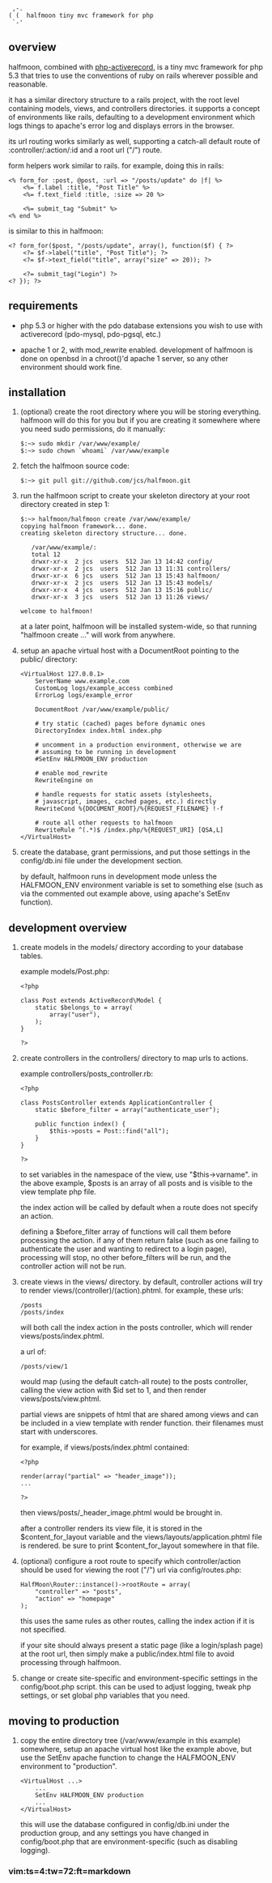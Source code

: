 
	 ,-.
	( (  halfmoon tiny mvc framework for php
	 `-'

## overview ##

halfmoon, combined with [php-activerecord](http://github.com/kla/php-activerecord),
is a tiny mvc framework for php 5.3 that tries to use the conventions of
ruby on rails wherever possible and reasonable.

it has a similar directory structure to a rails project, with the root
level containing models, views, and controllers directories.  it
supports a concept of environments like rails, defaulting to a
development environment which logs things to apache's error log and
displays errors in the browser.

its url routing works similarly as well, supporting a catch-all default
route of :controller/:action/:id and a root url ("/") route.

form helpers work similar to rails.  for example, doing this in rails:

	<% form_for :post, @post, :url => "/posts/update" do |f| %>
		<%= f.label :title, "Post Title" %>
		<%= f.text_field :title, :size => 20 %>

		<%= submit_tag "Submit" %>
	<% end %>

is similar to this in halfmoon:

	<? form_for($post, "/posts/update", array(), function($f) { ?>
		<?= $f->label("title", "Post Title"); ?>
		<?= $f->text_field("title", array("size" => 20)); ?>

		<?= submit_tag("Login") ?>
	<? }); ?>


## requirements ##

-	php 5.3 or higher with the pdo database extensions you wish to use
	with activerecord (pdo-mysql, pdo-pgsql, etc.)

-	apache 1 or 2, with mod_rewrite enabled.  development of halfmoon is
	done on openbsd in a chroot()'d apache 1 server, so any other
	environment should work fine.


## installation ##

1.	(optional) create the root directory where you will be storing
	everything.  halfmoon will do this for you but if you are creating
	it somewhere where you need sudo permissions, do it manually:

		$:~> sudo mkdir /var/www/example/
		$:~> sudo chown `whoami` /var/www/example

2.	fetch the halfmoon source code:

		$:~> git pull git://github.com/jcs/halfmoon.git

3.	run the halfmoon script to create your skeleton directory at your
	root directory created in step 1:

		$:~> halfmoon/halfmoon create /var/www/example/
		copying halfmoon framework... done.
		creating skeleton directory structure... done.

		   /var/www/example/:
		   total 12
		   drwxr-xr-x  2 jcs  users  512 Jan 13 14:42 config/
		   drwxr-xr-x  2 jcs  users  512 Jan 13 11:31 controllers/
		   drwxr-xr-x  6 jcs  users  512 Jan 13 15:43 halfmoon/
		   drwxr-xr-x  2 jcs  users  512 Jan 13 15:43 models/
		   drwxr-xr-x  4 jcs  users  512 Jan 13 15:16 public/
		   drwxr-xr-x  3 jcs  users  512 Jan 13 11:26 views/

		welcome to halfmoon!

	at a later point, halfmoon will be installed system-wide, so that
	running "halfmoon create ..." will work from anywhere.

4.	setup an apache virtual host with a DocumentRoot pointing to the
    public/ directory:

		<VirtualHost 127.0.0.1>
			ServerName www.example.com
			CustomLog logs/example_access combined
			ErrorLog logs/example_error

			DocumentRoot /var/www/example/public/

			# try static (cached) pages before dynamic ones
			DirectoryIndex index.html index.php

			# uncomment in a production environment, otherwise we are
			# assuming to be running in development
			#SetEnv HALFMOON_ENV production

			# enable mod_rewrite
			RewriteEngine on

			# handle requests for static assets (stylesheets,
			# javascript, images, cached pages, etc.) directly
			RewriteCond %{DOCUMENT_ROOT}/%{REQUEST_FILENAME} !-f

			# route all other requests to halfmoon
			RewriteRule ^(.*)$ /index.php/%{REQUEST_URI} [QSA,L]
		</VirtualHost>

5.	create the database, grant permissions, and put those settings in
	the config/db.ini file under the development section.

	by default, halfmoon runs in development mode unless the
	HALFMOON_ENV environment variable is set to something else (such as
	via the commented out example above, using apache's SetEnv function).


## development overview ##

1.	create models in the models/ directory according to your database
	tables.

	example models/Post.php:

		<?php

		class Post extends ActiveRecord\Model {
			static $belongs_to = array(
				array("user"),
			);
		}

		?>

2.	create controllers in the controllers/ directory to map urls to
	actions.

	example controllers/posts_controller.rb:

		<?php

		class PostsController extends ApplicationController {
			static $before_filter = array("authenticate_user");

			public function index() {
				$this->posts = Post::find("all");
			}
		}

		?>

	to set variables in the namespace of the view, use "$this->varname".
	in the above example, $posts is an array of all posts and is visible
	to the view template php file.

	the index action will be called by default when a route does
    not specify an action.

	defining a $before_filter array of functions will call them before
	processing the action.  if any of them return false (such as one
	failing to authenticate the user and wanting to redirect to a login
	page), processing will stop, no other before_filters will be run,
	and the controller action will not be run.

3.	create views in the views/ directory.  by default, controller
	actions will try to render views/(controller)/(action).phtml.
    for example, these urls:

		/posts
		/posts/index

	will both call the index action in the posts controller, which
	will render views/posts/index.phtml.

	a url of:

		/posts/view/1

	would map (using the default catch-all route) to the posts
	controller, calling the view action with $id set to 1, and then
	render views/posts/view.phtml.

	partial views are snippets of html that are shared among views and
	can be included in a view template with render function.  their
	filenames must start with underscores.

	for example, if views/posts/index.phtml contained:

		<?php

		render(array("partial" => "header_image"));
		...

		?>

	then views/posts/_header_image.phtml would be brought in.

	after a controller renders its view file, it is stored in the
	$content_for_layout variable and the views/layouts/application.phtml
	file is rendered.  be sure to print $content_for_layout somewhere in
	that file.

4.	(optional) configure a root route to specify which controller/action
	should be used for viewing the root ("/") url via config/routes.php:

		HalfMoon\Router::instance()->rootRoute = array(
			"controller" => "posts",
			"action" => "homepage"
		);

	this uses the same rules as other routes, calling the index action
	if it is not specified.

	if your site should always present a static page (like a
	login/splash page) at the root url, then simply make a
	public/index.html file to avoid processing through halfmoon.

5.	change or create site-specific and environment-specific settings in
	the config/boot.php script.  this can be used to adjust logging,
	tweak php settings, or set global php variables that you need.


## moving to production ##

1.	copy the entire directory tree (/var/www/example in this example)
	somewhere, setup an apache virtual host like the example above, but
	use the SetEnv apache function to change the HALFMOON_ENV
	environment to "production".

		<VirtualHost ...>
			...
			SetEnv HALFMOON_ENV production
			...
		</VirtualHost>

	this will use the database configured in config/db.ini under the
	production group, and any settings you have changed in
	config/boot.php that are environment-specific (such as disabling
	logging).


### vim:ts=4:tw=72:ft=markdown
